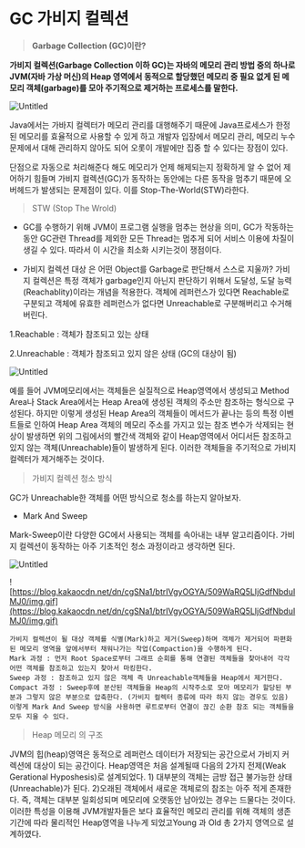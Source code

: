 # GC 가비지 컬렉션

> **Garbage Collection (GC)이란?**
> 

**가비지 컬렉션(Garbage Collection 이하 GC)는 자바의 메모리 관리 방법 중의 하나로 JVM(자바 가상 머신)의 Heap 영역에서 동적으로 할당했던 메모리 중 필요 없게 된 메모리 객체(garbage)를 모아 주기적으로 제거하는 프로세스를 말한다.**

![Untitled](GC%20%E1%84%80%E1%85%A1%E1%84%87%E1%85%B5%E1%84%8C%E1%85%B5%20%E1%84%8F%E1%85%A5%E1%86%AF%E1%84%85%E1%85%A6%E1%86%A8%E1%84%89%E1%85%A7%E1%86%AB%206a1e49c40bd149a99511c593f1d512b9/Untitled.png)

Java에서는 가바지 컬렉터가 메모리 관리를 대행해주기 때문에 Java프로세스가 한정된 메모리를 효율적으로 사용할 수 있게 하고 개발자 입장에서 메모리 관리, 메모리 누수 문제에서 대해 관리하지 않아도 되어 오롯이 개발에만 집중 할 수 있다는 장점이 있다.

단점으로 자동으로 처리해준다 해도  메모리가 언제 해제되는지 정확하게 알 수 없어 제어하기 힘들며 가비지 컬렉션(GC)가 동작하는 동안에는 다른 동작을 멈추기 때문에 오버헤드가 발생되는 문제점이 있다. 이를 Stop-The-World(STW)라한다.

> STW (Stop The Wrold)
> 
- GC를 수행하기 위해 JVM이 프로그램 실행을 멈추는 현상을 의미, GC가 작동하는 동안 GC관련 Thread를 제외한 모든 Thread는 멈추게 되어 서비스 이용에 차질이 생길 수 있다. 따라서 이 시간을 최소화 시키는것이 쟁점이다.

- 가비지 컬렉션 대상 은 어떤 Object를 Garbage로 판단해서 스스로 지울까? 가비지 컬렉션은 특정 객체가 garbage인지 아닌지 판단하기 위해서 도달성, 도달 능력(Reachablity)이라는 개념을 적용한다. 객체에 레퍼런스가 있다면 Reachable로 구분되고 객체에 유효한 레퍼런스가 없다면 Unreachable로 구분해버리고 수거해버린다.

1.Reachable : 객체가 참조되고 있는 상태

2.Unreachable : 객체가 참조되고 있지 않은 상태 (GC의 대상이 됨)

![Untitled](GC%20%E1%84%80%E1%85%A1%E1%84%87%E1%85%B5%E1%84%8C%E1%85%B5%20%E1%84%8F%E1%85%A5%E1%86%AF%E1%84%85%E1%85%A6%E1%86%A8%E1%84%89%E1%85%A7%E1%86%AB%206a1e49c40bd149a99511c593f1d512b9/Untitled%201.png)

예를 들어 JVM메모리에서는 객체들은 실질적으로 Heap영역에서 생성되고 Method Area나 Stack Area에서는 Heap Area에 생성된 객체의 주소만 참조하는 형식으로 구성된다. 하지만 이렇게 생성된 Heap Area의 객체들이 메서드가 끝나는 등의 특정 이벤트들로 인하여 Heap Area 객체의 메모리 주소를 가지고 있는 참조 변수가 삭제되는 현상이 발생하면 위의 그림에서의 빨간색 객체와 같이 Heap영역에서 어디서든 참조하고 있지 않는 객체(Unreachable)들이 발생하게 된다. 이러한 객체들을 주기적으로 가비지 컬렉터가 제거해주는 것이다.

> 가비지 컬렉션 청소 방식
> 

GC가 Unreachable한 객체를 어떤 방식으로 청소를 하는지 알아보자.

- Mark And Sweep

Mark-Sweep이란 다양한 GC에서 사용되는 객체를 속아내는 내부 알고리즘이다. 가비지 컬렉션이 동작하는 아주 기초적인 청소 과정이라고 생각하면 된다.

![Untitled](GC%20%E1%84%80%E1%85%A1%E1%84%87%E1%85%B5%E1%84%8C%E1%85%B5%20%E1%84%8F%E1%85%A5%E1%86%AF%E1%84%85%E1%85%A6%E1%86%A8%E1%84%89%E1%85%A7%E1%86%AB%206a1e49c40bd149a99511c593f1d512b9/Untitled%202.png)

![https://blog.kakaocdn.net/dn/cgSNa1/btrIVgyOGYA/509WaRQ5LIjGdfNbduIMJ0/img.gif](https://blog.kakaocdn.net/dn/cgSNa1/btrIVgyOGYA/509WaRQ5LIjGdfNbduIMJ0/img.gif)

```
가비지 컬렉션이 될 대상 객체를 식별(Mark)하고 제거(Sweep)하며 객체가 제거되어 파편화된 메모리 영역을 앞에서부터 채워나가는 작업(Compaction)을 수행하게 된다. 
Mark 과정 : 먼저 Root Space로부터 그래프 순회를 통해 연결된 객체들을 찾아내어 각각 어떤 객체를 참조하고 있는지 찾아서 마킹한다.
Sweep 과정 : 참조하고 있지 않은 객체 즉 Unreachable객체들을 Heap에서 제거한다.
Compact 과정 : Sweep후에 분산된 객체들을 Heap의 시작주소로 모아 메모리가 할당된 부분과 그렇지 않은 부분으로 압축한다. (가비지 컬렉터 종류에 따라 하지 않는 경우도 있음)
이렇게 Mark And Sweep 방식을 사용하면 루트로부터 연결이 끊긴 순환 참조 되는 객체들을 모두 지울 수 있다. 

```

> Heap 메모리 의 구조
> 

JVM의 힙(heap)영역은 동적으로 레퍼런스 데이터가 저장되는 공간으로서 가비지 커렉션에 대상이 되는 공간이다. Heap영역은 처음 설계될때 다음의 2가지 전제(Weak Gerational Hyposhesis)로 설계되었다. 1) 대부분의 객체는 금방 접근 불가능한 상태 (Unreachable)가 된다. 2)오래된 객체에서 새로운 객체로의 참조는 아주 적게 존재한다. 즉, 객체는 대부분 일회성되며 메모리에 오랫동안 남아있는 경우는 드물다는 것이다. 이러한 특성을 이용해 JVM개발자들은 보다 효율적인 메모리 관리를 위해 객체의 생존기간에 따라 물리적인 Heap영역을 나누게 되었고Young 과 Old 총 2가지 영역으로 설계하였다.